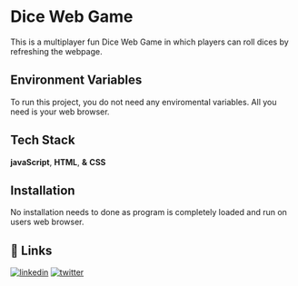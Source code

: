 
# Dice Web Game
This is a multiplayer fun Dice Web Game in which players can roll dices by refreshing the webpage.





## Environment Variables

To run this project, you do not need any enviromental variables. All you need is your web browser.




## Tech Stack

**javaScript**, **HTML**, **&** **CSS**



## Installation

No installation needs to done as program is completely loaded and run on users web browser.


## 🔗 Links

[![linkedin](https://img.shields.io/badge/linkedin-0A66C2?style=for-the-badge&logo=linkedin&logoColor=white)](linkedin.com/in/david-ogunsanwo-8a31041b3)
[![twitter](https://img.shields.io/badge/twitter-1DA1F2?style=for-the-badge&logo=twitter&logoColor=white)](https://twitter.com/)

